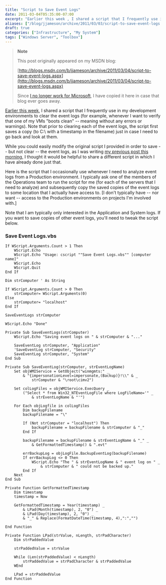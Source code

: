 ```yaml
---
title: "Script to Save Event Logs"
date: 2011-03-04T05:35:00-07:00
excerpt: "Earlier this week , I shared a script that I frequently use in my development environments to clear the event logs (for example, whenever I want to verify that one of my VMs \"boots clean\" -- meaning without any errors or warnings). Note that prior to..."
aliases: ["/blog/jjameson/archive/2011/03/03/script-to-save-event-logs.aspx", "/blog/jjameson/archive/2011/03/04/script-to-save-event-logs.aspx"]
draft: true
categories: ["Infrastructure", "My System"]
tags: ["Windows Server", "Toolbox"]
---
```


> **Note**
>
> This post originally appeared on my MSDN blog:
>
> [http://blogs.msdn.com/b/jjameson/archive/2011/03/04/script-to-save-event-logs.aspx](http://blogs.msdn.com/b/jjameson/archive/2011/03/04/script-to-save-event-logs.aspx)
>
> Since
> [I no longer work for Microsoft](/blog/jjameson/2011/09/02/last-day-with-microsoft),
> I have copied it here in case that blog ever goes away.

[Earlier this week](/blog/jjameson/2011/03/01/script-to-clear-and-save-event-logs),
I shared a script that I frequently use in my development environments to clear
the event logs (for example, whenever I want to verify that one of my VMs "boots
clean" -- meaning without any errors or warnings). Note that prior to clearing
each of the event logs, the script first saves a copy (to C:\ with a timestamp
in the filename) just in case I need to go back and look at them.

While you could easily modify the original script I provided in order to save --
but not clear -- the event logs, as I was writing
[my previous post this morning](/blog/jjameson/2011/03/04/identifying-logon-failures-on-a-web-site),
I thought it would be helpful to share a different script in which I have
already done just that.

Here is the script that I occasionally use whenever I need to analyze event logs
from a Production environment. I typically ask one of the members of the
Operations team to run the script for me (for each of the servers that I need to
analyze) and subsequently copy the saved copies of the event logs to some
location that I actually have access to. [I don't typically have -- nor want --
access to the Production environments on projects I'm involved with.]

Note that I am typically only interested in the Application and System logs. If
you want to save copies of other event logs, you'll need to tweak the script
below.

### Save Event Logs.vbs

```
If WScript.Arguments.Count > 1 Then
    WScript.Echo
    WScript.Echo "Usage: cscript ""Save Event Logs.vbs"" [computer name]"
    WScript.Echo
    WScript.Quit
End If

Dim strComputer ' As String

If WScript.Arguments.Count > 0 Then
    strComputer= WScript.Arguments(0)
Else
    strComputer= "localhost"
End If

SaveEventLogs strComputer

WScript.Echo "Done"

Private Sub SaveEventLogs(strComputer)
    WScript.Echo "Saving event logs on " & strComputer & "..."

    SaveEventLog strComputer, "Application"
    'SaveEventLog strComputer, "Security"
    SaveEventLog strComputer, "System"
End Sub

Private Sub SaveEventLog(strComputer, strEventLogName)
    Set objWMIService = GetObject("winmgmts:" _
        & "{impersonationLevel=impersonate,(Backup)}!\\" & _
            strComputer & "\root\cimv2")

    Set colLogFiles = objWMIService.ExecQuery _
        ("Select * from Win32_NTEventLogFile where LogFileName='" _
            & strEventLogName & "'")

    For Each objLogfile in colLogFiles
        Dim backupFilename
        backupFilename = "\"

        If (Not strComputer = "localhost") Then
            backupFilename = backupFilename & strComputer & "_"
        End If

        backupFilename = backupFilename & strEventLogName & "_" _
            & GetFormattedTimestamp() & ".evt"

        errBackupLog = objLogFile.BackupEventLog(backupFilename)
        If errBackupLog <> 0 Then
            WScript.Echo "The " & strEventLogName & " event log on " _
                & strComputer & " could not be backed up."
        End If
    Next
End Sub

Private Function GetFormattedTimestamp
    Dim timestamp
    timestamp = Now

    GetFormattedTimestamp = Year(timestamp) _
        & LPad(Month(timestamp), 2, "0") _
        & LPad(Day(timestamp), 2, "0") _
        & "_" & Replace(FormatDateTime(timestamp, 4),":","")

End Function

Private Function LPad(strValue, nLength, strPadCharacter)
    Dim strPaddedValue

    strPaddedValue = strValue

    While (Len(strPaddedValue) < nLength)
        strPaddedValue = strPadCharacter & strPaddedValue
    WEnd

    LPad = strPaddedValue
End Function
```

